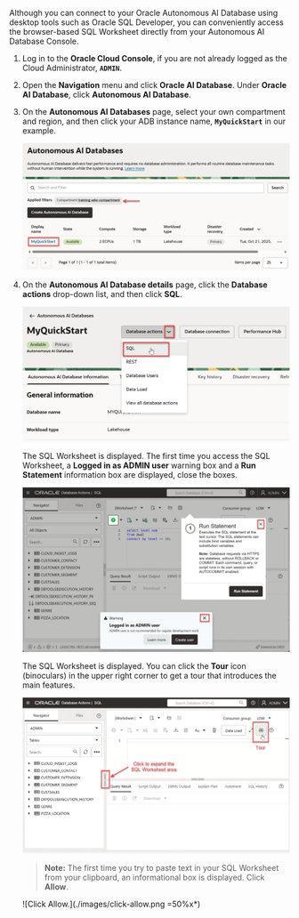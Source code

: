 <!--
    {
        "name":"Go to SQL Worksheet in Database Actions",
        "description":"(Redwood UI+re-branding) Navigate to SQL Worksheet from the OCI service console.",
        "author":"Lauran K. Serhal, Consulting User Assistance Developer",
        "lastUpdated":"Lauran K. Serhal, October 2025"
    }
-->


Although you can connect to your Oracle Autonomous AI Database using desktop tools such as Oracle SQL Developer, you can conveniently access the browser-based SQL Worksheet directly from your Autonomous AI Database Console.

1. Log in to the **Oracle Cloud Console**, if you are not already logged as the Cloud Administrator, **`ADMIN`**.

2. Open the **Navigation** menu and click **Oracle AI Database**. Under **Oracle AI Database**, click **Autonomous AI Database**.

3. On the **Autonomous AI Databases** page, select your own compartment and region, and then click your ADB instance name, **`MyQuickStart`** in our example.

    ![The Autonomous AI Database is displayed and highlighted.](./images/adb-instances.png " ")

4. On the **Autonomous AI Database details** page, click the **Database actions** drop-down list, and then click **SQL**.

    ![From the Database Actions drop-down list, click SQL.](./images/click-db-actions-sql.png " ")

    The SQL Worksheet is displayed. The first time you access the SQL Worksheet, a **Logged in as ADMIN user** warning box and a **Run Statement** information box are displayed, close the boxes. 

    ![Two boxes are displayed.](./images/displayed-boxes.png " ")

    The SQL Worksheet is displayed. You can click the **Tour** icon (binoculars) in the upper right corner to get a tour that introduces the main features.

    ![The SQL Worksheet is displayed.](./images/sql-worksheet.png " ")

    >**Note:** The first time you try to paste text in your SQL Worksheet from your clipboard, an informational box is displayed. Click **Allow**.

    ![Click Allow.](./images/click-allow.png =50%x*)


